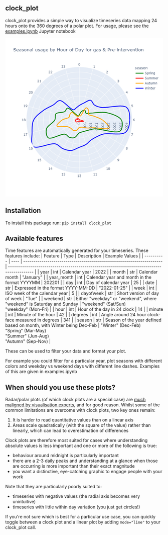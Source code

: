 ## clock_plot

clock_plot provides a simple way to visualize timeseries data mapping 24 hours onto the 360 degrees of a polar plot. 
For usage, please see the [examples.ipynb](examples.ipynb) Jupyter notebook

![seasonal gas usage clock plot](/data/seasonal_gas_usage.png)

## Installation
To install this package run:
`pip install clock_plot`

## Available features
Time features are automatically generated for your timeseries. These features include:
| Feature    | Type | Description                                                           | Example Values                                                                             |
| ---------- | ---- | --------------------------------------------------------------------- | ------------------------------------------------------------------------------------------ |
| year       | int  | Calendar year                                                         | 2022                                                                                       |
| month      | str  | Calendar month                                                        | "January"                                                                                  |
| year_month | int  | Calendar year and month in the format YYYYMM                          | 202201                                                                                     |
| day        | int  | Day of calendar year                                                  | 25                                                                                         |
| date       | str  | Expressed in the format YYYY-MM-DD                                    | "2022-01-25"                                                                               |
| week       | int  | ISO week of the calendar year                                         | 5                                                                                          |
| dayofweek  | str  | Short version of day of week                                          | "Tue"                                                                                      |
| weekend    | str  | Either "weekday" or "weekend", where "weekend" is Saturday and Sunday | "weekend" (Sat/Sun) <br> "weekday" (Mon-Fri)                                               |
| hour       | int  | Hour of the day in 24 clock                                           | 14                                                                                         |
| minute     | int  | Minute of the hour                                                    | 42                                                                                         |
| degrees    | int  | Angle around 24 hour clock-face measured in degrees                   | 341                                                                                        |
| season     | str  | Season of the year defined based on month, with Winter being Dec-Feb  | "Winter" (Dec-Feb) <br> "Spring" (Mar-May) <br> "Summer" (Jun-Aug) <br> "Autumn" (Sep-Nov) |

These can be used to filter your data and format your plot.

For example you could filter for a particular year, plot seasons with different colors and weekday vs weekend days with different line dashes.
Examples of this are given in examples.ipynb

## When should you use these plots?
Radar/polar plots (of which clock plots are a special case) are [much maligned by visualisation experts](https://www.data-to-viz.com/caveat/spider.html), and for good reason. Whilst some of the common limitations are overcome with clock plots, two key ones remain:
1. It is harder to read quantitative values than on a linear axis
2. Areas scale quadratically (with the square of the value) rather than linearly, which can lead to overestimation of differences

Clock plots are therefore most suited for cases where understanding absolute values is less important and one or more of the following is true:
- behaviour around midnight is particularly important
- there are a 2-3 daily peaks and understanding at a glance when those are occurring is more important than their exact magnitude
- you want a distinctive, eye-catching graphic to engage people with your work

Note that they are particularly poorly suited to:
- timeseries with negative values (the radial axis becomes very unintuitive)
- timeseries with little within day variation (you just get circles!)

If you're not sure which is best for a particular use case, you can quickly toggle between a clock plot and a linear plot by adding `mode="line"` to your clock_plot call.